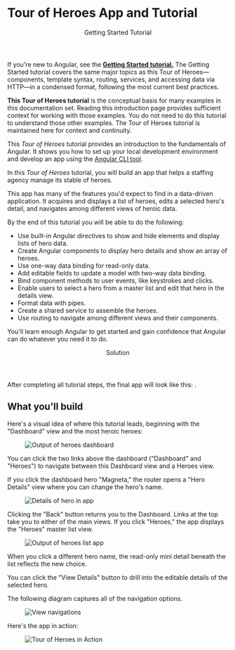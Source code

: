 <h1 class="no-toc">Tour of Heroes App and Tutorial</h1>


<div class="callout is-helpful">
<header>Getting Started Tutorial</header>


If you're new to Angular, see the [**Getting Started tutorial.**](start) 
The Getting Started tutorial covers the same major topics as this Tour of Heroes&mdash;components, template syntax, routing, services, and accessing data via HTTP&mdash;in a condensed format, following the most current best practices. 

**This Tour of Heroes tutorial** is the conceptual basis for many examples in this documentation set. Reading this introduction page provides sufficient context for working with those examples. You do not need to do this tutorial to understand those other examples. The Tour of Heroes tutorial is maintained here for context and continuity. 

</div> 

This _Tour of Heroes_ tutorial provides an introduction to the fundamentals of Angular. 
It shows you how to set up your local development environment and develop an app using the [Angular CLI tool](cli "CLI command reference"). 

In this _Tour of Heroes_ tutorial, you will build an app that helps a staffing agency manage its stable of heroes.

This app has many of the features you'd expect to find in a data-driven application.
It acquires and displays a list of heroes, edits a selected hero's detail, and navigates among different views of heroic data.

By the end of this tutorial you will be able to do the following:

* Use built-in Angular directives to show and hide elements and display lists of hero data.
* Create Angular components to display hero details and show an array of heroes.
* Use one-way data binding for read-only data.
* Add editable fields to update a model with two-way data binding.
* Bind component methods to user events, like keystrokes and clicks.
* Enable users to select a hero from a master list and edit that hero in the details view. 
* Format data with pipes.
* Create a shared service to assemble the heroes.
* Use routing to navigate among different views and their components.

You'll learn enough Angular to get started and gain confidence that
Angular can do whatever you need it to do. 

<div class="callout is-helpful">
<header>Solution</header>

After completing all tutorial steps, the final app will look like this: <live-example name="toh-pt6"></live-example>.

</div>



## What you'll build

Here's a visual idea of where this tutorial leads, beginning with the "Dashboard"
view and the most heroic heroes:

<figure class="lightbox">
  <div class="card">
    <img src='generated/images/guide/toh/heroes-dashboard-1.png' alt="Output of heroes dashboard">
  </div>
</figure>

You can click the two links above the dashboard ("Dashboard" and "Heroes")
to navigate between this Dashboard view and a Heroes view.

If you click the dashboard hero "Magneta," the router opens a "Hero Details" view
where you can change the hero's name.

<figure class="lightbox">
  <div class="card">
    <img src='generated/images/guide/toh/hero-details-1.png' alt="Details of hero in app">
  </div>
</figure>

Clicking the "Back" button returns you to the Dashboard.
Links at the top take you to either of the main views.
If you click "Heroes," the app displays the "Heroes" master list view.


<figure class="lightbox">
  <div class="card">
    <img src='generated/images/guide/toh/heroes-list-2.png' alt="Output of heroes list app">
  </div>
</figure>

When you click a different hero name, the read-only mini detail beneath the list reflects the new choice.

You can click the "View Details" button to drill into the
editable details of the selected hero.

The following diagram captures all of the navigation options.

<figure class="lightbox">
  <div class="card">
    <img src='generated/images/guide/toh/nav-diagram.png' alt="View navigations">
  </div>
</figure>

Here's the app in action:

<figure class="lightbox">
  <div class="card">
    <img src='generated/images/guide/toh/toh-anim.gif' alt="Tour of Heroes in Action">
  </div>
</figure>
